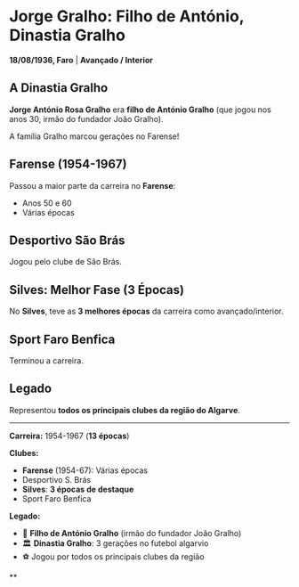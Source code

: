 # Jorge Gralho: Filho de António, Dinastia Gralho

**18/08/1936, Faro** | **Avançado / Interior**

## A Dinastia Gralho

**Jorge António Rosa Gralho** era **filho de António Gralho** (que jogou nos anos 30, irmão do fundador João Gralho).

A família Gralho marcou gerações no Farense!

## Farense (1954-1967)

Passou a maior parte da carreira no **Farense**:
- Anos 50 e 60
- Várias épocas

## Desportivo São Brás

Jogou pelo clube de São Brás.

## Silves: Melhor Fase (3 Épocas)

No **Silves**, teve as **3 melhores épocas** da carreira como avançado/interior.

## Sport Faro Benfica

Terminou a carreira.

## Legado

Representou **todos os principais clubes da região do Algarve**.

---

**Carreira:** 1954-1967 (**13 épocas**)

**Clubes:**
- **Farense** (1954-67): Várias épocas
- Desportivo S. Brás
- **Silves**: **3 épocas de destaque**
- Sport Faro Benfica

**Legado:**
- 👴 **Filho de António Gralho** (irmão do fundador João Gralho)
- 🏛️ **Dinastia Gralho**: 3 gerações no futebol algarvio
- ⚽ Jogou por todos os principais clubes da região

**